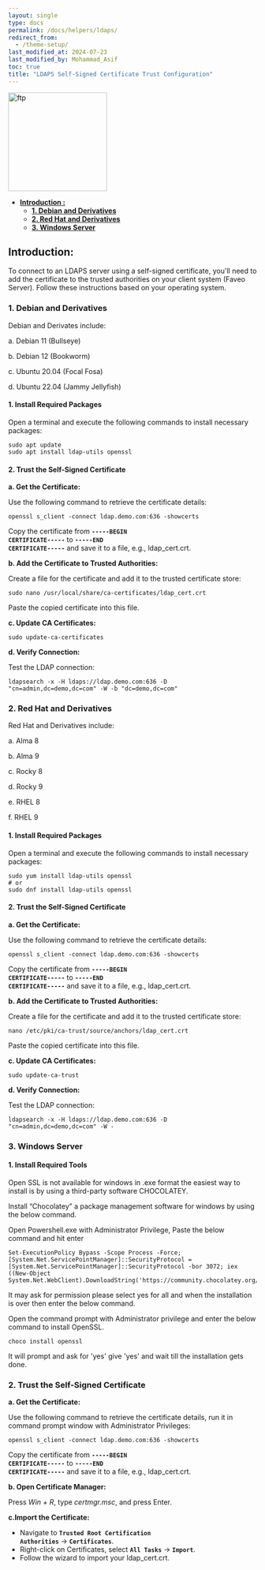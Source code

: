 ```yaml
---
layout: single
type: docs
permalink: /docs/helpers/ldaps/
redirect_from:
  - /theme-setup/
last_modified_at: 2024-07-23
last_modified_by: Mohammad_Asif
toc: true
title: "LDAPS Self-Signed Certificate Trust Configuration"
---
```

<img alt="ftp" src="https://i0.wp.com/ldap.com/wp-content/uploads/2018/04/ldapdotcom-white-background-with-text-1024x341.png?resize=1024%2C341&ssl=1" width="200"  />


- [<strong>Introduction :</strong>](#introduction-) 
    - [<strong>1. Debian and Derivatives</strong>](#1-debian-and-derivatives)
    - [<strong>2. Red Hat and Derivatives</strong>](#2-redhat-and-derivatives)
    - [<strong>3. Windows Server</strong>](#3-windows-server)

<a id="introduction-" name="introduction-"></a>

## <strong>Introduction:</strong>
To connect to an LDAPS server using a self-signed certificate, you'll need to add the certificate to the trusted authorities on your client system (Faveo Server). Follow these instructions based on your operating system.

<a id="1-debian-and-derivatives" name="1-debian-and-derivatives"></a>

### <strong>1. Debian and Derivatives</strong>

Debian and Derivates include:
 
a. Debian 11 (Bullseye) 

b. Debian 12 (Bookworm)  

c. Ubuntu 20.04 (Focal Fosa) 

d. Ubuntu 22.04 (Jammy Jellyfish)

#### 1. Install Required Packages

Open a terminal and execute the following commands to install necessary packages:

```
sudo apt update
sudo apt install ldap-utils openssl
```

#### 2. Trust the Self-Signed Certificate

**a. Get the Certificate:**

Use the following command to retrieve the certificate details:

```
openssl s_client -connect ldap.demo.com:636 -showcerts
```

Copy the certificate from <code><b>-----BEGIN CERTIFICATE-----</b></code> to <code><b>-----END CERTIFICATE-----</b></code> and save it to a file, e.g., ldap_cert.crt.

**b. Add the Certificate to Trusted Authorities:**

Create a file for the certificate and add it to the trusted certificate store:

```
sudo nano /usr/local/share/ca-certificates/ldap_cert.crt
```
Paste the copied certificate into this file.

**c. Update CA Certificates:**

```
sudo update-ca-certificates
```

**d. Verify Connection:**

Test the LDAP connection:

```
ldapsearch -x -H ldaps://ldap.demo.com:636 -D "cn=admin,dc=demo,dc=com" -W -b "dc=demo,dc=com"
```

<a id="2-redhat-and-derivatives" name="2-redhat-and-derivatives"></a>

### <strong>2. Red Hat and Derivatives</strong>

Red Hat and Derivatives include: 

a. Alma 8 

b. Alma 9 

c. Rocky 8 

d. Rocky 9 

e. RHEL 8 

f. RHEL 9

#### 1. Install Required Packages

Open a terminal and execute the following commands to install necessary packages:

```
sudo yum install ldap-utils openssl
# or
sudo dnf install ldap-utils openssl
```

#### 2. Trust the Self-Signed Certificate

**a. Get the Certificate:**

Use the following command to retrieve the certificate details:

```
openssl s_client -connect ldap.demo.com:636 -showcerts
```

Copy the certificate from <code><b>-----BEGIN CERTIFICATE-----</b></code> to <code><b>-----END CERTIFICATE-----</b></code> and save it to a file, e.g., ldap_cert.crt.

**b. Add the Certificate to Trusted Authorities:**

Create a file for the certificate and add it to the trusted certificate store:

```
nano /etc/pki/ca-trust/source/anchors/ldap_cert.crt
```

Paste the copied certificate into this file.


**c. Update CA Certificates:**

```
sudo update-ca-trust
```

**d. Verify Connection:**

Test the LDAP connection:

```
ldapsearch -x -H ldaps://ldap.demo.com:636 -D "cn=admin,dc=demo,dc=com" -W -
```

<a id="3-windows-server" name="3-windows-server"></a>

### <strong>3. Windows Server</strong>

#### 1. Install Required Tools

Open SSL is not available for windows in .exe format the easiest way to install is by using a third-party software CHOCOLATEY.

Install “Chocolatey” a package management software for windows by using the below command.

Open Powershell.exe with Administrator Privilege, Paste the below command and hit enter

```
Set-ExecutionPolicy Bypass -Scope Process -Force; [System.Net.ServicePointManager]::SecurityProtocol = [System.Net.ServicePointManager]::SecurityProtocol -bor 3072; iex ((New-Object System.Net.WebClient).DownloadString('https://community.chocolatey.org/install.ps1'))
```
It may ask for permission please select yes for all and when the installation is over then enter the below command.

Open the command prompt with Administrator privilege and enter the below command to install OpenSSL.

```
choco install openssl 
```
It will prompt and ask for 'yes' give 'yes' and wait till the installation gets done.

### 2. Trust the Self-Signed Certificate

**a. Get the Certificate:**

Use the following command to retrieve the certificate details, run it in command prompt window with Administrator Privileges:

```
openssl s_client -connect ldap.demo.com:636 -showcerts
```

Copy the certificate from <code><b>-----BEGIN CERTIFICATE-----</b></code> to <code><b>-----END CERTIFICATE-----</b></code> and save it to a file, e.g., ldap_cert.crt.

**b. Open Certificate Manager:**

Press *Win + R*, type *certmgr.msc*, and press Enter.

**c.Import the Certificate:**

- Navigate to <code><b>Trusted Root Certification Authorities</b></code> -> <code><b>Certificates</b></code>.
- Right-click on Certificates, select <code><b>All Tasks</b></code> -> <code><b>Import</b></code>.
- Follow the wizard to import your ldap_cert.crt.
